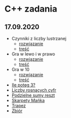 # C++ zadania
## 17.09.2020
* Czynniki z liczby lustrzanej
  * [rozwiązanie](17.09.2020/Czynniki_z_liczby_lustrzanej/cpl.cpp)
  * [treść](17.09.2020/Czynniki_z_liczby_lustrzanej/cpl.pdf)
* Gra w lewo i w prawo
  * [rozwiązanie](17.09.2020/Gra_w_lewo_i_w_prawo/gpl.cpp)
  * [treść](17.09.2020/Gra_w_lewo_i_w_prawo/gpl.pdf)
* Gra w 10
  * [rozwiązanie](17.09.2020/Gra_w_10/gwa.cpp)
  * [treść](17.09.2020/Gra_w_10/gwa.pdf)
* [Ile potęg 3?](17.09.2020/Ile_potęg_3.cpp)
* [Liczby rosnących cyfr](17.09.2020/Liczby_rosnących_cyfr.cpp)
* [Podzielne sumy reszt](17.09.2020/Podzielne_sumy_reszt.cpp)
* [Skarpety Mańka](17.09.2020/Skarpety_Mańka.cpp)
* [Trapez](17.09.2020/Trapez.cpp)
* [Zbiór](17.09.2020/Zbiór.cpp)
